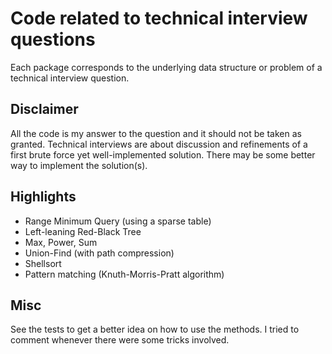 Code related to technical interview questions
=============================================

Each package corresponds to the underlying data structure or problem of a technical interview question.

Disclaimer
----------
All the code is my answer to the question and it should not be taken as granted. Technical interviews are about discussion and refinements of a first brute force yet well-implemented solution. There may be some better way to implement the solution(s).

Highlights
----------
*	Range Minimum Query (using a sparse table)
*	Left-leaning Red-Black Tree
*	Max, Power, Sum
*	Union-Find (with path compression)
*	Shellsort
*	Pattern matching (Knuth-Morris-Pratt algorithm)

Misc
----
See the tests to get a better idea on how to use the methods. I tried to comment whenever there were some tricks involved.
